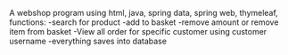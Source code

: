 A webshop program using html, java, spring data, spring web, thymeleaf, 
functions:
-search for product
-add to basket
-remove amount or remove item from basket
-View all order for specific customer using customer username
-everything saves into database
